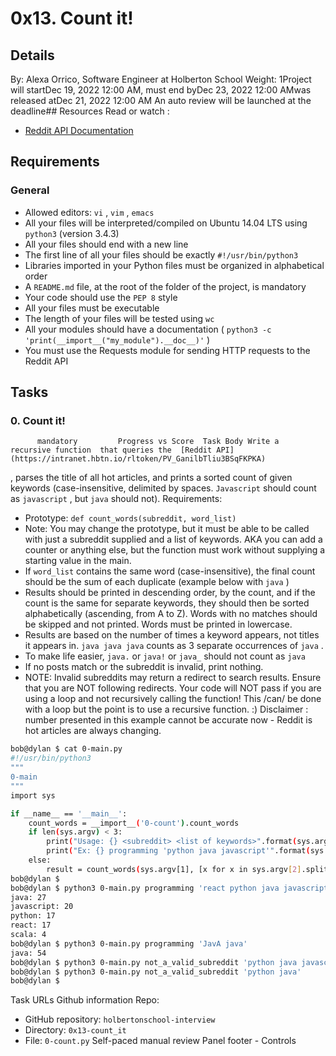 # 0x13. Count it!
## Details
 By: Alexa Orrico, Software Engineer at Holberton School Weight: 1Project will startDec 19, 2022 12:00 AM, must end byDec 23, 2022 12:00 AMwas released atDec 21, 2022 12:00 AM An auto review will be launched at the deadline## Resources
Read or watch :
* [Reddit API Documentation](https://intranet.hbtn.io/rltoken/PV_GanilbTliu3BSqFKPKA) 

## Requirements
### General
* Allowed editors:  ` vi ` ,  ` vim ` ,  ` emacs ` 
* All your files will be interpreted/compiled on Ubuntu 14.04 LTS using  ` python3 `  (version 3.4.3)
* All your files should end with a new line
* The first line of all your files should be exactly  ` #!/usr/bin/python3 ` 
* Libraries imported in your Python files must be organized in alphabetical order
* A  ` README.md `  file, at the root of the folder of the project, is mandatory
* Your code should use the  ` PEP 8 `  style
* All your files must be executable
* The length of your files will be tested using  ` wc ` 
* All your modules should have a documentation ( ` python3 -c 'print(__import__("my_module").__doc__)' ` )
* You must use the Requests module for sending HTTP requests to the Reddit API
## Tasks
### 0. Count it!
          mandatory         Progress vs Score  Task Body Write a  recursive function  that queries the  [Reddit API](https://intranet.hbtn.io/rltoken/PV_GanilbTliu3BSqFKPKA) 
 , parses the title of all hot articles, and prints a sorted count of given keywords (case-insensitive, delimited by spaces.   ` Javascript `   should count as   ` javascript `  , but   ` java `   should not).
Requirements:
* Prototype:  ` def count_words(subreddit, word_list) ` 
* Note: You may change the prototype, but it must be able to be called with just a subreddit supplied and a list of keywords. AKA you can add a counter or anything else, but the function must work without supplying a starting value in the main.
* If  ` word_list `  contains the same word (case-insensitive), the final count should be the sum of each duplicate (example below with  ` java ` )
* Results should be printed in descending order, by the count, and if the count is the same for separate keywords, they should then be sorted alphabetically (ascending, from A to Z). Words with no matches should be skipped and not printed. Words must be printed in lowercase.
* Results are based on the number of times a keyword appears, not titles it appears in.  ` java java java `  counts as 3 separate occurrences of  ` java ` .
* To make life easier,  ` java. `  or  ` java! `  or  ` java_ `  should not count as  ` java ` 
* If no posts match or the subreddit is invalid, print nothing.
* NOTE: Invalid subreddits may return a redirect to search results. Ensure that you are NOT following redirects.
Your code will NOT pass if you are using a loop and not recursively calling the function! This /can/ be done with a loop but the point is to use a recursive function. :)
Disclaimer : number presented in this example  cannot be accurate now  - Reddit is hot articles are always changing.
```bash
bob@dylan $ cat 0-main.py 
#!/usr/bin/python3
"""
0-main
"""
import sys

if __name__ == '__main__':
    count_words = __import__('0-count').count_words
    if len(sys.argv) < 3:
        print("Usage: {} <subreddit> <list of keywords>".format(sys.argv[0]))
        print("Ex: {} programming 'python java javascript'".format(sys.argv[0]))
    else:
        result = count_words(sys.argv[1], [x for x in sys.argv[2].split()])
bob@dylan $             
bob@dylan $ python3 0-main.py programming 'react python java javascript scala no_results_for_this_one'
java: 27
javascript: 20
python: 17
react: 17
scala: 4
bob@dylan $ python3 0-main.py programming 'JavA java'
java: 54
bob@dylan $ python3 0-main.py not_a_valid_subreddit 'python java javascript scala no_results_for_this_one'
bob@dylan $ python3 0-main.py not_a_valid_subreddit 'python java'
bob@dylan $ 

```
 Task URLs  Github information Repo:
* GitHub repository:  ` holbertonschool-interview ` 
* Directory:  ` 0x13-count_it ` 
* File:  ` 0-count.py ` 
 Self-paced manual review  Panel footer - Controls 
